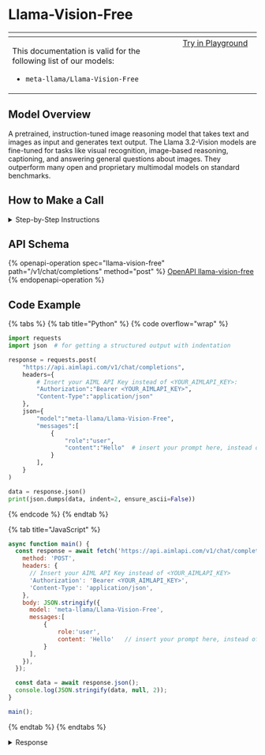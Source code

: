 # Llama-Vision-Free

<table data-header-hidden data-full-width="true"><thead><tr><th width="546.4443969726562" valign="top"></th><th width="202.666748046875" valign="top"></th></tr></thead><tbody><tr><td valign="top"><div data-gb-custom-block data-tag="hint" data-style="info" class="hint hint-info"><p>This documentation is valid for the following list of our models:</p><ul><li><code>meta-llama/Llama-Vision-Free</code></li></ul></div></td><td valign="top"><a href="https://aimlapi.com/app/?model=meta-llama/Llama-Vision-Free&#x26;mode=chat" class="button primary">Try in Playground</a></td></tr></tbody></table>

## Model Overview

A pretrained, instruction-tuned image reasoning model that takes text and images as input and generates text output. The Llama 3.2-Vision models are fine-tuned for tasks like visual recognition, image-based reasoning, captioning, and answering general questions about images. They outperform many open and proprietary multimodal models on standard benchmarks.

## How to Make a Call

<details>

<summary>Step-by-Step Instructions</summary>

### :digit\_one:  Setup You Can’t Skip

:black\_small\_square:  [**Create an Account**](https://aimlapi.com/app/sign-up): Visit the AI/ML API website and create an account (if you don’t have one yet).\
:black\_small\_square:  [**Generate an API Key**](https://aimlapi.com/app/keys): After logging in, navigate to your account dashboard and generate your API key. Ensure that key is enabled on UI.

### &#x20;:digit\_two:  Copy the code example

At the bottom of this page, you'll find [a code example](Llama-Vision-Free.md#code-example) that shows how to structure the request. Choose the code snippet in your preferred programming language and copy it into your development environment.

### :digit\_three:  Modify the code example

:black\_small\_square:  Replace `<YOUR_AIMLAPI_KEY>` with your actual AI/ML API key from your account.\
:black\_small\_square:  Insert your question or request into the `content` field—this is what the model will respond to.

### :digit\_four:  <sup><sub><mark style="background-color:yellow;">(Optional)<mark style="background-color:yellow;"><sub></sup> Adjust other optional parameters if needed

Only `model` and `messages` are required parameters for this model (and we’ve already filled them in for you in the example), but you can include optional parameters if needed to adjust the model’s behavior. Below, you can find the corresponding [API schema](Llama-Vision-Free.md#api-schema), which lists all available parameters along with notes on how to use them.

### :digit\_five:  Run your modified code

Run your modified code in your development environment. Response time depends on various factors, but for simple prompts it rarely exceeds a few seconds.

{% hint style="success" %}
If you need a more detailed walkthrough for setting up your development environment and making a request step by step — feel free to use our [Quickstart guide](../../../quickstart/setting-up.md).
{% endhint %}

</details>

## API Schema

{% openapi-operation spec="llama-vision-free" path="/v1/chat/completions" method="post" %}
[OpenAPI llama-vision-free](https://raw.githubusercontent.com/aimlapi/api-docs/refs/heads/main/docs/api-references/text-models-llm/Meta/Llama-Vision-Free.json)
{% endopenapi-operation %}

## Code Example

{% tabs %}
{% tab title="Python" %}
{% code overflow="wrap" %}
```python
import requests
import json  # for getting a structured output with indentation 

response = requests.post(
    "https://api.aimlapi.com/v1/chat/completions",
    headers={
        # Insert your AIML API Key instead of <YOUR_AIMLAPI_KEY>:
        "Authorization":"Bearer <YOUR_AIMLAPI_KEY>",
        "Content-Type":"application/json"
    },
    json={
        "model":"meta-llama/Llama-Vision-Free",
        "messages":[
            {
                "role":"user",
                "content":"Hello"  # insert your prompt here, instead of Hello
            }
        ],
    }
)

data = response.json()
print(json.dumps(data, indent=2, ensure_ascii=False))
```
{% endcode %}
{% endtab %}

{% tab title="JavaScript" %}
```javascript
async function main() {
  const response = await fetch('https://api.aimlapi.com/v1/chat/completions', {
    method: 'POST',
    headers: {
      // Insert your AIML API Key instead of <YOUR_AIMLAPI_KEY>
      'Authorization': 'Bearer <YOUR_AIMLAPI_KEY>',
      'Content-Type': 'application/json',
    },
    body: JSON.stringify({
      model: 'meta-llama/Llama-Vision-Free',
      messages:[
          {
              role:'user',
              content: 'Hello'   // insert your prompt here, instead of Hello
          }
      ],
    }),
  });

  const data = await response.json();
  console.log(JSON.stringify(data, null, 2));
}

main();
```
{% endtab %}
{% endtabs %}

<details>

<summary>Response</summary>

{% code overflow="wrap" %}
```json5
{'id': 'npQeAmb-57nCBj-92da8da86c68fef9', 'object': 'chat.completion', 'choices': [{'index': 0, 'finish_reason': 'stop', 'logprobs': None, 'message': {'role': 'assistant', 'content': 'Hello! How are you today? Is there something I can help you with or would you like to chat?', 'tool_calls': []}}], 'created': 1744207464, 'model': 'meta-llama/Llama-Vision-Free', 'usage': {'prompt_tokens': 0, 'completion_tokens': 0, 'total_tokens': 0}}
```
{% endcode %}

</details>
